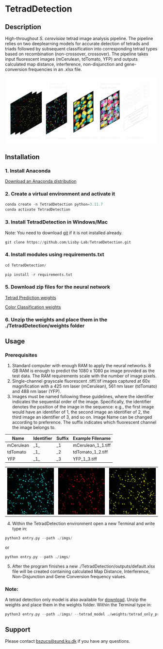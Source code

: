 # TetradDetection

## Description
High-throughout _S. cerevisiae_ tetrad image analysis pipeline. The pipeline relies on two deeplearning models for accurate detection of tetrads and triads followed by subsequent classification into corresponding tetrad types based on recombination (non-crossover, crossover). The pipeline takes input fluorescent images (mCerulean, tdTomato, YFP) and outputs calculated map distance, interference, non-disjunction and gene-conversion frequencies in an .xlsx file.

![Pipeline Architecture](./assets/pipeline_architecture.png)

## Installation

### 1. Install Anaconda
[Download an Anaconda distribution](https://www.anaconda.com/download)

### 2. Create a virtual environment and activate it
```python
conda create -n TetradDetection python=3.11.7
conda activate TetradDetection
```

### 3. Install TetradDetection in Windows/Mac
Note: You need to download [git](https://git-scm.com/downloads) if it is not installed already.
```python
git clone https://github.com/Lisby-Lab/TetradDetection.git
```

### 4. Install modules using requirements.txt
```python
cd TetradDetection/
```

```python
pip install -r requirements.txt
```

### 5. Download zip files for the neural network
[Tetrad Prediction weights](https://sid.erda.dk/share_redirect/GY4SXrNM8T)

[Color Classification weights](https://sid.erda.dk/share_redirect/ChqIgVyH5h)

### 6. Unzip the weights and place them in the ./TetradDetection/weights folder

## Usage
### Prerequisites
1. Standard computer with enough RAM to apply the neural networks. 8 GB RAM is enough to predict the 1080 x 1080 px image provided as the test data. The RAM requirements scale with the number of image pixels.
2. Single-channel grayscale fluorescent .tiff/.tif images captured at 60x magnification with a 425 nm laser (mCerulean), 561 nm laser (tdTomato) and 488 nm laser (YFP).
3. Images must be named following these guidelines, where the identifier indicates the sequential order of the image. Specifically, the identifier denotes the position of the image in the sequence: e.g., the first image would have an identifier of 1, the second image an identifier of 2, the third image an identifier of 3, and so on. Image Name can be changed according to preference. The suffix indicates which fluorescent channel the image belongs to.
   
| Name      | Identifier | Suffix | Example Filename       |
|-----------|------------|--------|------------------------|
| mCerulean | \_1\_     | \_1    | mCerulean_1_1.tiff      |
| tdTomato  | \_1\_     | \_2    | tdTomato_1_2.tiff       |
| YFP       | \_1\_     | \_3    | YFP_1_3.tiff            |


<table border="0">
  <tr>
    <td><img src="./assets/cyan.png" alt="CFP"></td>
    <td><img src="./assets/red.png" alt="RFP"></td>
    <td><img src="./assets/yellow.png" alt="YFP"></td>
  </tr>
</table>

4. Within the TetradDetection environment open a new Terminal and write type in:
```python
python3 entry.py --path ./imgs/
```
or
```python
python entry.py --path ./imgs/
```

5. After the program finishes a new ./TetradDetection/outputs/default.xlsx file will be created containing calculated Map Distance, Interference, Non-Disjunction and Gene Conversion frequency values.

### Note:
A tetrad detection only model is also available for [download](https://sid.erda.dk/share_redirect/B2zhGjLLiu). Unzip the weights and place them in the weights folder. 
Within the Terminal type in:
```python
python3 entry.py --path ./imgs/ --tetrad_model ./weights/tetrad_only_prediction_weights.pth
```

## Support
Please contact bszucs@sund.ku.dk if you have any questions.


